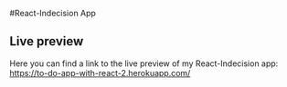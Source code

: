 #React-Indecision App

## Live preview

Here you can find a link to the live preview of my React-Indecision app:
https://to-do-app-with-react-2.herokuapp.com/
